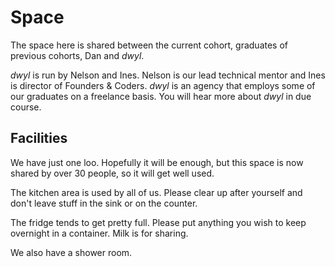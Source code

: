 # Space
The space here is shared between the current cohort, graduates of previous cohorts, Dan and *dwyl*.

*dwyl* is run by Nelson and Ines. Nelson is our lead technical mentor and Ines is director of Founders & Coders. *dwyl* is an agency that employs some of our graduates on a freelance basis. You will hear more about *dwyl* in due course.

## Facilities 
We have just one loo. Hopefully it will be enough, but this space is now shared by over 30 people, so it will get well used.

The kitchen area is used by all of us. Please clear up after yourself and don't leave stuff in the sink or on the counter.

The fridge tends to get pretty full. Please put anything you wish to keep overnight in a container. Milk is for sharing.

We also have a shower room.
